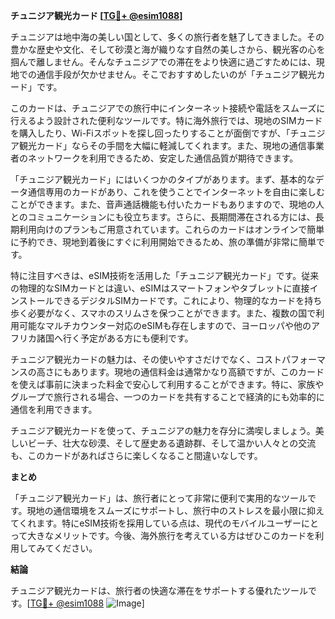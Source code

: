 **チュニジア観光カード [[TG💪+ @esim1088](https://t.me/s/esim1088)]**

チュニジアは地中海の美しい国として、多くの旅行者を魅了してきました。その豊かな歴史や文化、そして砂漠と海が織りなす自然の美しさから、観光客の心を掴んで離しません。そんなチュニジアでの滞在をより快適に過ごすためには、現地での通信手段が欠かせません。そこでおすすめしたいのが「チュニジア観光カード」です。

このカードは、チュニジアでの旅行中にインターネット接続や電話をスムーズに行えるよう設計された便利なツールです。特に海外旅行では、現地のSIMカードを購入したり、Wi-Fiスポットを探し回ったりすることが面倒ですが、「チュニジア観光カード」ならその手間を大幅に軽減してくれます。また、現地の通信事業者のネットワークを利用できるため、安定した通信品質が期待できます。

「チュニジア観光カード」にはいくつかのタイプがあります。まず、基本的なデータ通信専用のカードがあり、これを使うことでインターネットを自由に楽しむことができます。また、音声通話機能も付いたカードもありますので、現地の人とのコミュニケーションにも役立ちます。さらに、長期間滞在される方には、長期利用向けのプランもご用意されています。これらのカードはオンラインで簡単に予約でき、現地到着後にすぐに利用開始できるため、旅の準備が非常に簡単です。

特に注目すべきは、eSIM技術を活用した「チュニジア観光カード」です。従来の物理的なSIMカードとは違い、eSIMはスマートフォンやタブレットに直接インストールできるデジタルSIMカードです。これにより、物理的なカードを持ち歩く必要がなく、スマホのスリムさを保つことができます。また、複数の国で利用可能なマルチカウンター対応のeSIMも存在しますので、ヨーロッパや他のアフリカ諸国へ行く予定がある方にも便利です。

チュニジア観光カードの魅力は、その使いやすさだけでなく、コストパフォーマンスの高さにもあります。現地の通信料金は通常かなり高額ですが、このカードを使えば事前に決まった料金で安心して利用することができます。特に、家族やグループで旅行される場合、一つのカードを共有することで経済的にも効率的に通信を利用できます。

チュニジア観光カードを使って、チュニジアの魅力を存分に満喫しましょう。美しいビーチ、壮大な砂漠、そして歴史ある遺跡群、そして温かい人々との交流も、このカードがあればさらに楽しくなること間違いなしです。

**まとめ**

「チュニジア観光カード」は、旅行者にとって非常に便利で実用的なツールです。現地の通信環境をスムーズにサポートし、旅行中のストレスを最小限に抑えてくれます。特にeSIM技術を採用している点は、現代のモバイルユーザーにとって大きなメリットです。今後、海外旅行を考えている方はぜひこのカードを利用してみてください。

**結論**

チュニジア観光カードは、旅行者の快適な滞在をサポートする優れたツールです。[[TG💪+ @esim1088](https://t.me/s/esim1088) ![Image](https://i.postimg.cc/Y0z9fWf4/image.png)]